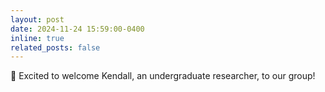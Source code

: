 ```yaml
---
layout: post
date: 2024-11-24 15:59:00-0400
inline: true
related_posts: false
---
```


🎉 Excited to welcome Kendall, an undergraduate researcher, to our group! 